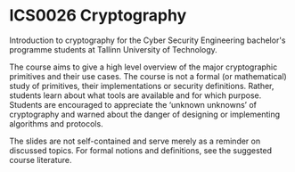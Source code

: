 # ICS0026 Cryptography

Introduction to cryptography for the Cyber Security Engineering bachelor's programme students at Tallinn University of Technology.

The course aims to give a high level overview of the major cryptographic primitives and their use cases.
The course is not a formal (or mathematical) study of primitives, their implementations or security definitions.
Rather, students learn about what tools are available and for which purpose.
Students are encouraged to appreciate the ‘unknown unknowns’ of cryptography and warned about the danger of designing or implementing algorithms and protocols.

The slides are not self-contained and serve merely as a reminder on discussed topics.
For formal notions and definitions, see the suggested course literature.
